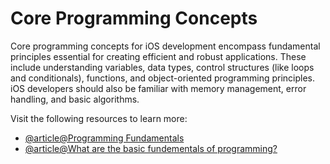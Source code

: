 # Core Programming Concepts

Core programming concepts for iOS development encompass fundamental principles essential for creating efficient and robust applications. These include understanding variables, data types, control structures (like loops and conditionals), functions, and object-oriented programming principles. iOS developers should also be familiar with memory management, error handling, and basic algorithms. 

Visit the following resources to learn more:

- [@article@Programming Fundamentals](https://www.theknowledgeacademy.com/blog/programming-fundamentals/)
- [@article@What are the basic fundementals of programming?](https://www.educative.io/answers/what-are-the-basic-fundamental-concepts-of-programming)

